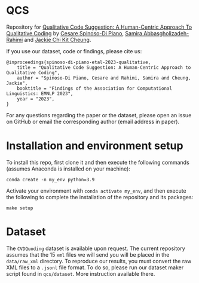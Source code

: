 # QCS
Repository for [Qualitative Code Suggestion: A Human-Centric Approach To Qualitative Coding](https://aclanthology.org/2023.findings-emnlp.993/) by [Cesare Spinoso-Di Piano](https://cesare-spinoso.github.io/), [Samira Abbasgholizadeh-Rahimi](https://rahimislab.ca/) and [Jackie Chi Kit Cheung](https://www.cs.mcgill.ca/~jcheung/index.html).

If you use our dataset, code or findings, please cite us:
```
@inproceedings{spinoso-di-piano-etal-2023-qualitative,
    title = "Qualitative Code Suggestion: A Human-Centric Approach to Qualitative Coding",
    author = "Spinoso-Di Piano, Cesare and Rahimi, Samira and Cheung, Jackie",
    booktitle = "Findings of the Association for Computational Linguistics: EMNLP 2023",
    year = "2023",
}
```

For any questions regarding the paper or the dataset, please open an issue on GitHub or email the corresponding author (email address in paper).

# Installation and environment setup
To install this repo, first clone it and then execute the following commands (assumes Anaconda is installed on your machine):
```
conda create -n my_env python=3.9
```
Activate your environment with `conda activate my_env`, and then execute the following to complete the installation of the repository and its packages:
```
make setup
```

# Dataset
The `CVDQuoding` dataset is available upon request. The current repository assumes that the 15 `xml` files we will send you will be placed in the `data/raw_xml` directory. To reproduce our results, you must convert the raw XML files to a `.jsonl` file format. To do so, please run our dataset maker script found in `qcs/dataset`. More instruction available there.

